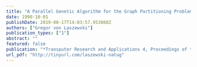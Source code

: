 ```yaml
---
title: "A Parallel Genetic Algorithm for the Graph Partitioning Problem"
date: 1990-10-01
publishDate: 2019-08-17T14:03:57.953860Z
authors: ["Gregor von Laszewski"]
publication_types: ["1"]
abstract: ""
featured: false
publication: "*Transputer Research and Applications 4, Proceedings of the 4th Conference of the North-American Transputers Users Group*"
url_pdf: "http://tinyurl.com/laszewski-natug"
---
```


